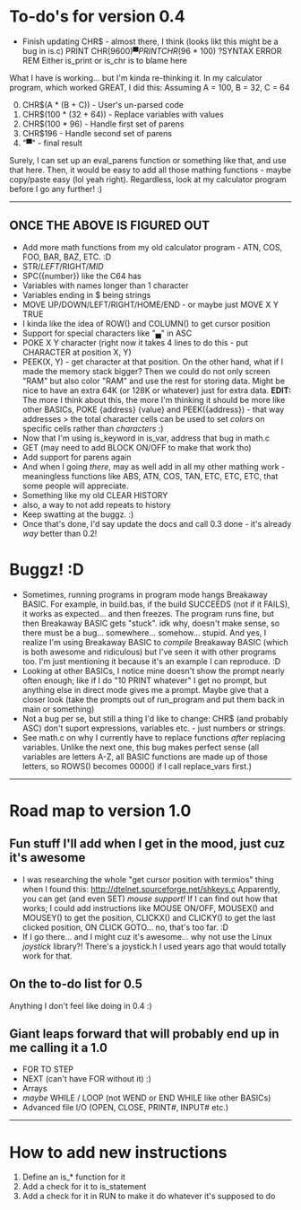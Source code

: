 # To-do's for version 0.4

* Finish updating CHR$ - almost there, I think (looks likt this might be a bug in is.c)
	PRINT CHR$(9600)
	▀   
	PRINT CHR$(96 * 100)
	?SYNTAX ERROR
	REM Either is_print or is_chr is to blame here

What I have is working... but I'm kinda re-thinking it.
In my calculator program, which worked GREAT, I did this:
	Assuming A = 100, B = 32, C = 64

0. CHR$(A * (B + C)) - User's un-parsed code
1. CHR$(100 * (32 + 64)) - Replace variables with values
2. CHR$(100 * 96) - Handle first set of parens
3. CHR$196 - Handle second set of parens
4. "▀" - final result

Surely, I can set up an eval_parens function or something like that, and use that here.  Then, it would be easy to add all those mathing functions - maybe copy/paste easy (lol yeah right).  Regardless, look at my calculator program before I go any further! :)


----------------------------------------------------------------------------
ONCE THE ABOVE IS FIGURED OUT
----------------------------------------------------------------------------

* Add more math functions from my old calculator program - ATN, COS, FOO, BAR, BAZ, ETC. :D
* STR$/LEFT$/RIGHT$/MID$
* SPC({number}) like the C64 has
* Variables with names longer than 1 character
* Variables ending in $ being strings
* MOVE UP/DOWN/LEFT/RIGHT/HOME/END - or maybe just MOVE X Y TRUE
* I kinda like the idea of ROW() and COLUMN() to get cursor position
* Support for special characters like "▄" in ASC
* POKE X Y character (right now it takes 4 lines to do this - put CHARACTER at position X, Y)
* PEEK(X, Y) - get character at that position.  On the other hand, what if I made the memory stack bigger?  Then we could do not only screen "RAM" but also color "RAM" and use the rest for storing data.  Might be nice to have an extra 64K (or 128K or whatever) just for extra data.
	**EDIT:** The more I think about this, the more I'm thinking it should be more like other BASICs, POKE {address} {value} and PEEK({address}) - that way addresses > the total character cells can be used to set *colors* on specific cells rather than *characters* :)
* Now that I'm using is_keyword in is_var, address that bug in math.c
* GET (may need to add BLOCK ON/OFF to make that work tho)
* Add support for parens again
* And when I going *there*, may as well add in all my other mathing work - meaningless functions like ABS, ATN, COS, TAN, ETC, ETC, ETC, that some people will appreciate.
* Something like my old CLEAR HISTORY
* also, a way to not add repeats to history
* Keep swatting at the buggz. :)
* Once that's done, I'd say update the docs and call 0.3 done - it's already *way* better than 0.2!

# Buggz! :D

* Sometimes, running programs in program mode hangs Breakaway BASIC.  For example, in build.bas, if the build SUCCEEDS (not if it FAILS), it works as expected... and then freezes.  The program runs fine, but then Breakaway BASIC gets "stuck".  idk why, doesn't make sense, so there must be a bug... somewhere... somehow... stupid.  And yes, I realize I'm using Breakaway BASIC to *compile* Breakaway BASIC (which is both awesome and ridiculous) but I've seen it with other programs too.  I'm just mentioning it because it's an example I can reproduce. :D
* Looking at other BASICs, I notice mine doesn't show the prompt nearly often enough; like if I do "10 PRINT whatever" I get no prompt, but anything else in direct mode gives me a prompt.  Maybe give that a closer look (take the prompts out of run_program and put them back in main or something)
* Not a bug per se, but still a thing I'd like to change: CHR$ (and probably ASC) don't suport expressions, variables etc. - just numbers or strings.
* See math.c on why I currently have to replace functions _after_ replacing variables.  Unlike the next one, this bug makes perfect sense (all variables are letters A-Z, all BASIC functions are made up of those letters, so ROWS() becomes 0000() if I call replace_vars first.)



-----------------------------------------------------------------------------------------------------------------------

# Road map to version 1.0

## Fun stuff I'll add when I get in the mood, just cuz it's awesome

* I was researching the whole "get cursor position with termios" thing when I found this:
	http://dtelnet.sourceforge.net/shkeys.c
  Apparently, you can get (and even SET) *mouse support!*  If I can find out how that works; I could add instructions like MOUSE ON/OFF, MOUSEX() and MOUSEY() to get the position, CLICKX() and CLICKY() to get the last clicked position, ON CLICK GOTO... no, that's too far. :D
* If I go there... and I might cuz it's awesome... why not use the Linux *joystick* library?!  There's a joystick.h I used years ago that would totally work for that.


## On the to-do list for 0.5

Anything I don't feel like doing in 0.4 :)


## Giant leaps forward that will probably end up in me calling it a 1.0

* FOR <expr> TO <expr> STEP <expression>
* NEXT (can't have FOR without it) :)
* Arrays
* _maybe_ WHILE / LOOP (not WEND or END WHILE like other BASICs)
* Advanced file I/O (OPEN, CLOSE, PRINT#, INPUT# etc.)


------------------------------------------------------------------------------------------------------------

# How to add new instructions

1. Define an is_* function for it
2. Add a check for it to is_statement
3. Add a check for it in RUN to make it do whatever it's supposed to do
